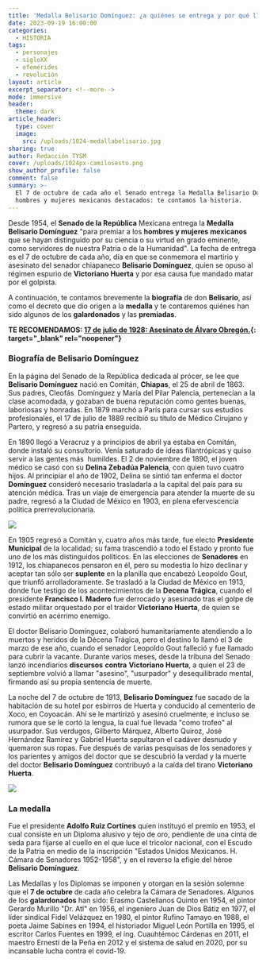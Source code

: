 ```yaml
---
title: 'Medalla Belisario Domínguez: ¿a quiénes se entrega y por qué lleva ese nombre?'
date: 2023-09-19 16:00:00
categories:
  - HISTORIA
tags:
  - personajes
  - sigloXX
  - efemérides
  - revolución
layout: article
excerpt_separator: <!--more-->
mode: immersive
header:
  theme: dark
article_header:
  type: cover
  image:
    src: /uploads/1024-medallabelisario.jpg
sharing: true
author: Redacción TYSM
cover: /uploads/1024px-camilosesto.png
show_author_profile: false
comment: false
summary: >-
  El 7 de octubre de cada año el Senado entrega la Medalla Belisario Domínguez a
  hombres y mujeres mexicanos destacados: te contamos la historia.
---
```

Desde 1954, el **Senado de la República** Mexicana entrega la **Medalla Belisario Domínguez** "para premiar a los **hombres y mujeres mexicanos** que se hayan distinguido por su ciencia o su virtud en grado eminente, como servidores de nuestra Patria o de la Humanidad". La fecha de entrega es el 7 de octubre de cada año, día en que se conmemora el martirio y asesinato del senador chiapaneco **Belisario Domínguez**, quien se opuso al régimen espurio de **Victoriano Huerta** y por esa causa fue mandado matar por el golpista.

A continuación, te contamos brevemente la **biografía** de don **Belisario**, así como el decreto que dio origen a la **medalla** y te contaremos quiénes han sido algunos de los **galardonados** y las **premiadas**.

**TE RECOMENDAMOS: [17 de julio de 1928: Asesinato de Álvaro Obregón.](https://blog.tonoysumariachi.com/historia/2022/11/24/17-de-julio-de-1928-asesinato-de-alvaro-obregon.html){: target="_blank" rel="noopener"}**

### Biografía de Belisario Domínguez

En la página del Senado de la República dedicada al prócer, se lee que **Belisario Domínguez**&nbsp;nació en Comitán, **Chiapas**, el 25 de abril de 1863. Sus padres, Cleofás &nbsp;Domínguez y María del Pilar Palencia, pertenecían a la clase acomodada, y gozaban de buena reputación como gentes buenas, laboriosas y honradas. En 1879 marchó a París para cursar sus estudios profesionales, el 17 de julio de 1889 recibió su título de Médico Cirujano y Partero, y regresó a su patria enseguida.&nbsp;

En 1890 llegó a Veracruz y a principios de abril ya estaba en Comitán, donde instaló su consultorio. Venía saturado de ideas filantrópicas y quiso servir a las gentes más &nbsp;humildes. El 2 de noviembre de 1890, el joven médico se casó con su **Delina Zebadúa Palencia**, con quien tuvo cuatro hijos. Al principiar el año de 1902, Delina se sintió tan enferma el doctor **Domínguez** consideró necesario trasladarla a la capital del país para su atención médica. Tras un viaje de emergencia para atender la muerte de su padre, regresó a la Ciudad de México en 1903, en plena efervescencia política prerrevolucionaria.

![](https://upload.wikimedia.org/wikipedia/commons/e/e0/Belisario_Dom%C3%ADnguez.jpg)

En 1905 regresó a Comitán y, cuatro años más tarde, fue electo **Presidente Municipal** de la localidad; su fama trascendió a todo el Estado y pronto fue uno de los más distinguidos políticos. En las elecciones de **Senadores** en 1912, los chiapanecos pensaron en él, pero su modestia lo hizo declinar y aceptar tan sólo ser **suplente** en la planilla que encabezó Leopoldo Gout, que triunfó arrolladoramente. Se trasladó a la Ciudad de México en 1913, donde fue testigo de los acontecimientos de la **Decena Trágica**, cuando el presidente **Francisco I. Madero** fue derrocado y asesinado tras el golpe de estado militar orquestado por el traidor **Victoriano Huerta**, de quien se convirtió en acérrimo enemigo.

El doctor Belisario Domínguez, colaboró humanitariamente atendiendo a lo muertos y heridos de la Décena Trágica, pero el destino lo llamó el 3 de marzo de ese año, cuando el senador Leopoldo Gout falleció y fue llamado para cubrir la vacante. Durante varios meses, desde la tribuna del Senado lanzó incendiarios **discursos** **contra** **Victoriano Huerta**, a quien el 23 de septiembre volvió a llamar "asesino", "usurpador" y desequilibrado mental, firmando así su propia sentencia de muerte.

La noche del 7 de octubre de 1913, **Belisario Domínguez** fue sacado de la habitación de su hotel por esbirros de Huerta y conducido al cementerio de Xoco, en Coyoacán. Ahí se le martirizó y asesinó cruelmente, e incluso se rumora que se le cortó la lengua, la cual fue llevada "como trofeo" al usurpador. Sus verdugos, Gilberto Márquez, Alberto Quiroz, José Hernández Ramírez y Gabriel Huerta sepultaron el cadáver desnudo y quemaron sus ropas. Fue después de varias pesquisas de los senadores y los parientes y amigos del doctor que se descubrió la verdad y la muerte del doctor **Belisario Domínguez** contribuyó a la caída del tirano **Victoriano Huerta**.

![](https://upload.wikimedia.org/wikipedia/commons/9/95/Victoriano_Huerta.%28cropped%29.jpg)

### La medalla

Fue el presidente **Adolfo Ruiz Cortines** quien instituyó el premio en 1953, el cual consiste en un Diploma alusivo y tejo de oro, pendiente de una cinta de seda para fijarse al cuello en el que luce el tricolor nacional, con el Escudo de la Patria en medio de la inscripción "Estados Unidos Mexicanos. H. Cámara de Senadores 1952-1958", y en el reverso la efigie del héroe **Belisario Domínguez**.

Las Medallas y los Diplomas se imponen y otorgan en la sesión solemne que el **7 de octubre** de cada año celebra la Cámara de Senadores. Algunos de los **galardonados** han sido: Erasmo Castellanos Quinto en 1954, el pintor Gerardo Murillo "Dr. Atl" en 1956, el ingeniero Juan de Dios Bátiz en 1977, el líder sindical Fidel Velázquez en 1980, el pintor Rufino Tamayo en 1988, el poeta Jaime Sabines en 1994, el historiador Miguel León Portilla en 1995, el escritor Carlos Fuentes en 1999, el ing. Cuauhtémoc Cárdenas en 2011, el maestro Ernesti de la Peña en 2012 y el sistema de salud en 2020, por su incansable lucha contra el covid-19.